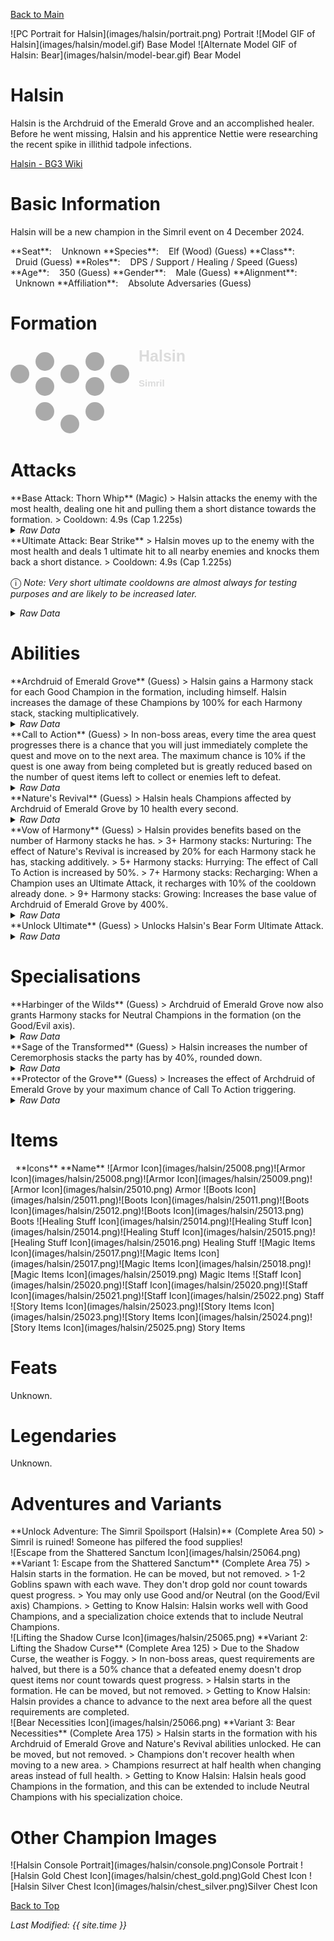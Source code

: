 [Back to Main](index.md)

<span class="championPortraitsRow">
    <span class="championPortraitsColumn">
        <span class="championPortraitsImage">
            ![PC Portrait for Halsin](images/halsin/portrait.png)
        </span>
        <span>
        Portrait
        </span>
    </span>
    <span class="championPortraitsColumn">
        <span class="championPortraitsImage">
            ![Model GIF of Halsin](images/halsin/model.gif)
        </span>
        <span>
        Base Model
        </span>
    </span>
    <span class="championPortraitsColumn">
        <span class="championPortraitsImage">
            ![Alternate Model GIF of Halsin: Bear](images/halsin/model-bear.gif)
        </span>
        <span>
        Bear Model
        </span>
    </span>
</span>

# Halsin

Halsin is the Archdruid of the Emerald Grove and an accomplished healer. Before he went missing, Halsin and his apprentice Nettie were researching the recent spike in illithid tadpole infections.

[Halsin - BG3 Wiki](https://bg3.wiki/wiki/Halsin)

# Basic Information

Halsin will be a new champion in the Simril event on 4 December 2024.

<span class="champStatsTableColumn">
    <span class="champStatsTableRow">
        <span class="champStatsTableInfoHeader">
            <span style="margin-right:4px;">**Seat**:</span>
        </span>
        <span class="champStatsTableInfoSmall">
            <span style="margin-left:8px;">Unknown</span>
        </span>
    </span>
    <span class="champStatsTableRow">
        <span class="champStatsTableInfoHeader">
            <span style="margin-right:4px;">**Species**:</span>
        </span>
        <span class="champStatsTableInfoSmall">
            <span style="margin-left:8px;">Elf (Wood) (Guess)</span>
        </span>
    </span>
    <span class="champStatsTableRow">
        <span class="champStatsTableInfoHeader">
            <span style="margin-right:4px;">**Class**:</span>
        </span>
        <span class="champStatsTableInfoSmall">
            <span style="margin-left:8px;">Druid (Guess)</span>
        </span>
    </span>
    <span class="champStatsTableRow">
        <span class="champStatsTableInfoHeader">
            <span style="margin-right:4px;">**Roles**:</span>
        </span>
        <span class="champStatsTableInfoSmall">
            <span style="margin-left:8px;">DPS / Support / Healing / Speed (Guess)</span>
        </span>
    </span>
    <span class="champStatsTableRow">
        <span class="champStatsTableInfoHeader">
            <span style="margin-right:4px;">**Age**:</span>
        </span>
        <span class="champStatsTableInfoSmall">
            <span style="margin-left:8px;">350 (Guess)</span>
        </span>
    </span>
    <span class="champStatsTableRow">
        <span class="champStatsTableInfoHeader">
            <span style="margin-right:4px;">**Gender**:</span>
        </span>
        <span class="champStatsTableInfoSmall">
            <span style="margin-left:8px;">Male (Guess)</span>
        </span>
    </span>
    <span class="champStatsTableRow">
        <span class="champStatsTableInfoHeader">
            <span style="margin-right:4px;">**Alignment**:</span>
        </span>
        <span class="champStatsTableInfoSmall">
            <span style="margin-left:8px;">Unknown</span>
        </span>
    </span>
    <span class="champStatsTableRow">
        <span class="champStatsTableInfoHeader">
            <span style="margin-right:4px;">**Affiliation**:</span>
        </span>
        <span class="champStatsTableInfoSmall">
            <span style="margin-left:8px;">Absolute Adversaries (Guess)</span>
        </span>
    </span>
</span>

# Formation

<span class="formationBorder">
    <svg xmlns="http://www.w3.org/2000/svg" id="Halsin" fill="#aaa" data-formationName="Halsin" data-campaignName="Simril" width="285" height="140"><circle cx="175" cy="45" r="15"/><circle cx="135" cy="25" r="15"/><circle cx="135" cy="65" r="15"/><circle cx="135" cy="105" r="15"/><circle cx="95" cy="45" r="15"/><circle cx="95" cy="125" r="15"/><circle cx="55" cy="25" r="15"/><circle cx="55" cy="65" r="15"/><circle cx="55" cy="105" r="15"/><circle cx="15" cy="45" r="15"/><text x="205" y="25" fill="#dcdcdc" font-size="25" font-family="Arial" font-weight="bold">Halsin</text><text x="205" y="65" fill="#dcdcdc" font-size="15" font-family="Arial" font-weight="bold">Simril</text></svg>
</span>

# Attacks

<div markdown="1" class="abilityBorder"><div markdown="1" class="abilityBorderInner">
**Base Attack: Thorn Whip** (Magic)
> Halsin attacks the enemy with the most health, dealing one hit and pulling them a short distance towards the formation.  
> Cooldown: 4.9s (Cap 1.225s)
<details><summary><em>Raw Data</em></summary>
<p>
<pre>
{
    "id": 818,
    "name": "Thorn Whip",
    "description": "Halsin attacks the enemy with the most health for one hit, pulling them a short distance.",
    "long_description": "Halsin attacks the enemy with the most health, dealing one hit and pulling them a short distance towards the formation.",
    "graphic_id": 0,
    "target": "highest_health",
    "num_targets": 1,
    "aoe_radius": 0,
    "damage_modifier": 1,
    "cooldown": 4.9,
    "animations": [
        {
            "type": "ranged_attack",
            "animation_sequence_name": "attack_b",
            "projectile": "halsin_thorn_whip",
            "speed": 200,
            "shoot_frame": 22,
            "shoot_offset_x": 145,
            "shoot_offset_y": -45,
            "target_offset_x": -30,
            "target_offset_y": -50,
            "hold_shoot_frame_until_damage": true,
            "projectile_details": {
                "fade_back_time1": 0.4,
                "pull_distance": 300,
                "whip_graphic_names": [
                    "Effect_Halsin_ThornWhip_Beam"
                ],
                "fade_back_destination1": [
                    0,
                    -15
                ],
                "fade_back_time2": 1,
                "fade_back_destination2": [
                    -80,
                    15
                ]
            }
        }
    ],
    "tags": [
        "ranged"
    ],
    "damage_types": [
        "magic"
    ]
}
</pre>
</p>
</details>
</div></div>

<div markdown="1" class="abilityBorder"><div markdown="1" class="abilityBorderInner">
**Ultimate Attack: Bear Strike**
> Halsin moves up to the enemy with the most health and deals 1 ultimate hit to all nearby enemies and knocks them back a short distance.  
> Cooldown: 4.9s (Cap 1.225s)

<span style="font-size:1.2em;">ⓘ</span> *Note: Very short ultimate cooldowns are almost always for testing purposes and are likely to be increased later.*
<details><summary><em>Raw Data</em></summary>
<p>
<pre>
{
    "id": 819,
    "name": "Bear Strike",
    "description": "Halsin moves up to the enemy with the most health and swipes at all nearby foes for one ultimate hit each.",
    "long_description": "Halsin moves up to the enemy with the most health and deals 1 ultimate hit to all nearby enemies and knocks them back a short distance.",
    "graphic_id": 0,
    "target": "highest_health",
    "num_targets": 1,
    "aoe_radius": 100,
    "damage_modifier": 0.03,
    "cooldown": 4.9,
    "animations": [
        {
            "type": "melee_attack",
            "animation_sequence_name": "attack",
            "target_offset_x": -100,
            "start_frame": 5,
            "damage_frame": 8,
            "jump_sound": 30,
            "sound_frames": {
                "2": 194
            },
            "is_bud_damage": true,
            "force_count_for_bud": false,
            "effects_on_monsters": [
                {
                    "effect_string": "push_back_monster,10",
                    "animation": "hit",
                    "after_damage": true
                }
            ]
        }
    ],
    "tags": [
        "melee",
        "ultimate"
    ],
    "damage_types": [
        "melee"
    ]
}
</pre>
</p>
</details>
</div></div>

# Abilities

<div markdown="1" class="abilityBorder"><div markdown="1" class="abilityBorderInner">
**Archdruid of Emerald Grove** (Guess)
> Halsin gains a Harmony stack for each Good Champion in the formation, including himself. Halsin increases the damage of these Champions by 100% for each Harmony stack, stacking multiplicatively.
<details><summary><em>Raw Data</em></summary>
<p>
<pre>
{
    "id": 2136,
    "flavour_text": "",
    "description": {
        "conditions": [
            {
                "condition": "upgrade_purchased 15966",
                "desc": "Halsin gains a Harmony stack for each Good or Neutral (Good/Evil axis) Champion in the formation, including himself. Halsin increases the damage of these Champions by $(amount)% for each Harmony stack, stacking multiplicatively."
            },
            {
                "desc": "Halsin gains a Harmony stack for each Good Champion in the formation, including himself. Halsin increases the damage of these Champions by $(amount)% for each Harmony stack, stacking multiplicatively."
            }
        ]
    },
    "effect_keys": [
        {
            "effect_string": "pre_stack,100",
            "skip_effect_key_desc": true
        },
        {
            "effect_string": "hero_dps_multiplier_mult,0",
            "amount_expr": "upgrade_amount(15962,0)",
            "targets": [
                "all"
            ],
            "filter_targets": [
                {
                    "type": "hero_expr",
                    "hero_expr": "HasTag(`good`)"
                }
            ],
            "amount_func": "mult",
            "stack_func": "per_hero_attribute",
            "per_hero_expr": "HasTag(`good`)",
            "amount_updated_listeners": [
                "slot_changed",
                "hero_tags_changed"
            ],
            "show_bonus": true,
            "stack_title": "Harmony Stacks",
            "off_when_benched": true,
            "use_computed_amount_for_description": true
        },
        {
            "effect_string": "expression_on_trigger,area_complete",
            "per_trigger_expr": "AppendToSaveStat(`halsin_harmonious_areas_completed`, false, trigger_count * as_int(GetUpgradeStacks(15962, 1) >= 9))"
        }
    ],
    "requirements": "",
    "graphic_id": 25048,
    "large_graphic_id": 25042,
    "properties": {
        "is_formation_ability": true,
        "formation_circle_icon": true,
        "owner_use_outgoing_description": true,
        "indexed_effect_properties": true,
        "per_effect_index_bonuses": true,
        "default_bonus_index": 1
    }
}
</pre>
</p>
</details>
</div></div>

<div markdown="1" class="abilityBorder"><div markdown="1" class="abilityBorderInner">
**Call to Action** (Guess)
> In non-boss areas, every time the area quest progresses there is a chance that you will just immediately complete the quest and move on to the next area. The maximum chance is 10% if the quest is one away from being completed but is greatly reduced based on the number of quest items left to collect or enemies left to defeat.
<details><summary><em>Raw Data</em></summary>
<p>
<pre>
{
    "id": 2137,
    "flavour_text": "",
    "description": {
        "desc": "In non-boss areas, every time the area quest progresses there is a chance that you will just immediately complete the quest and move on to the next area. The maximum chance is $(amount)% if the quest is one away from being completed but is greatly reduced based on the number of quest items left to collect or enemies left to defeat.^^Current Chance: $halsin_chance_to_instant_complete%"
    },
    "effect_keys": [
        {
            "off_when_benched": true,
            "effect_string": "halsin_call_to_action,10",
            "use_computed_amount_for_description": true,
            "effect_cap_affects_description": true,
            "effect_cap": 10000
        }
    ],
    "requirements": "",
    "graphic_id": 25049,
    "large_graphic_id": 25043,
    "properties": {
        "is_formation_ability": true,
        "formation_circle_icon": false,
        "owner_use_outgoing_description": true,
        "indexed_effect_properties": true,
        "per_effect_index_bonuses": true,
        "default_bonus_index": 0,
        "retain_on_slot_changed": true
    }
}
</pre>
</p>
</details>
</div></div>

<div markdown="1" class="abilityBorder"><div markdown="1" class="abilityBorderInner">
**Nature's Revival** (Guess)
> Halsin heals Champions affected by Archdruid of Emerald Grove by 10 health every second.
<details><summary><em>Raw Data</em></summary>
<p>
<pre>
{
    "id": 2138,
    "flavour_text": "",
    "description": {
        "desc": "Halsin heals Champions affected by Archdruid of Emerald Grove by $(amount) health every second."
    },
    "effect_keys": [
        {
            "effect_string": "heal,10",
            "targets": [
                "all"
            ],
            "filter_targets": [
                {
                    "type": "hero_expr",
                    "hero_expr": "HasTag(`good`)"
                }
            ],
            "listen_for_computed_changes": true,
            "amount_updated_listeners": [
                "upgrade_unlocked",
                "slot_changed",
                "feat_changed"
            ],
            "off_when_benched": true
        }
    ],
    "requirements": "",
    "graphic_id": 25050,
    "large_graphic_id": 25044,
    "properties": {
        "is_formation_ability": true,
        "formation_circle_icon": true,
        "owner_use_outgoing_description": true,
        "indexed_effect_properties": true,
        "per_effect_index_bonuses": true,
        "default_bonus_index": 0,
        "retain_on_slot_changed": true
    }
}
</pre>
</p>
</details>
</div></div>

<div markdown="1" class="abilityBorder"><div markdown="1" class="abilityBorderInner">
**Vow of Harmony** (Guess)
> Halsin provides benefits based on the number of Harmony stacks he has.  
> 3+ Harmony stacks: Nurturing: The effect of Nature's Revival is increased by 20% for each Harmony stack he has, stacking additively.  
> 5+ Harmony stacks: Hurrying: The effect of Call To Action is increased by 50%.  
> 7+ Harmony stacks: Recharging: When a Champion uses an Ultimate Attack, it recharges with 10% of the cooldown already done.  
> 9+ Harmony stacks: Growing: Increases the base value of Archdruid of Emerald Grove by 400%.
<details><summary><em>Raw Data</em></summary>
<p>
<pre>
{
    "id": 2139,
    "flavour_text": "",
    "description": {
        "desc": "Halsin provides benefits based on the number of Harmony stacks he has.^3+ Harmony stacks: Nurturing: The effect of Nature's Revival is increased by $(amount___2)% for each Harmony stack he has, stacking additively.^5+ Harmony stacks: Hurrying: The effect of Call To Action is increased by $(amount___3)%.^7+ Harmony stacks: Recharging: When a Champion uses an Ultimate Attack, it recharges with $(amount___4)% of the cooldown already done.^9+ Harmony stacks: Growing: Increases the base value of Archdruid of Emerald Grove by $(amount___5)%."
    },
    "effect_keys": [
        {
            "effect_string": "apply_effects_at_stacks",
            "show_description": false,
            "apply_effect_stack_amounts": [
                3,
                5,
                7,
                9
            ],
            "show_stacks": true,
            "stacks_are_bonus": false,
            "stacks_from_amount_func": "per_crusader",
            "target_filters": [
                {
                    "type": "tags",
                    "tags": "good"
                }
            ],
            "amount_updated_listeners": [
                "upgrade_unlocked",
                "slot_changed",
                "hero_tags_changed"
            ],
            "off_when_benched": true,
            "active_effect_key_description_prepender": "- ",
            "active_effect_key_description_joiner": "^"
        },
        {
            "effect_string": "buff_upgrade,20,15964,0",
            "apply_manually": true,
            "off_when_benched": true,
            "amount_func": "add",
            "stack_func": "per_hero_attribute",
            "per_hero_expr": "HasTag(`good`)",
            "amount_updated_listeners": [
                "upgrade_unlocked",
                "slot_changed",
                "hero_tags_changed"
            ],
            "override_key_desc": "The effect of Nature's Revival is increased by 20% for each Harmony stack he has, stacking additively.",
            "show_bonus": false,
            "show_stacks": false
        },
        {
            "effect_string": "buff_upgrade,50,15963,0",
            "apply_manually": true,
            "off_when_benched": true,
            "override_key_desc": "The effect of Call To Action is increased by 50%."
        },
        {
            "effect_string": "recharge_ultimates_on_use,10",
            "apply_manually": true,
            "off_when_benched": true,
            "override_key_desc": "When a Champion uses an Ultimate Attack, it recharges with 10% of the cooldown already done.",
            "show_bonus": false,
            "show_stacks": false
        },
        {
            "effect_string": "buff_upgrade,400,15962,0",
            "apply_manually": true,
            "off_when_benched": true,
            "override_key_desc": "Increases the base value of Archdruid of Emerald Grove by 400%."
        }
    ],
    "requirements": "",
    "graphic_id": 25051,
    "large_graphic_id": 25045,
    "properties": {
        "is_formation_ability": true,
        "formation_circle_icon": true,
        "owner_use_outgoing_description": false,
        "indexed_effect_properties": true,
        "per_effect_index_bonuses": true,
        "default_bonus_index": 0
    }
}
</pre>
</p>
</details>
</div></div>

<div markdown="1" class="abilityBorder"><div markdown="1" class="abilityBorderInner">
**Unlock Ultimate** (Guess)
> Unlocks Halsin's Bear Form Ultimate Attack.
<details><summary><em>Raw Data</em></summary>
<p>
<pre>
{
    "id": 2143,
    "flavour_text": "",
    "description": {
        "desc": "Unlocks Halsin's Bear Form Ultimate Attack"
    },
    "effect_keys": [
        {
            "effect_string": "halsin_ult",
            "duration": 20,
            "bear_graphic_id": 25077,
            "bear_attack_id": 819
        },
        {
            "effect_string": "set_ultimate_attack",
            "skip_effect_key_desc": true
        }
    ],
    "requirements": "",
    "graphic_id": 0,
    "large_graphic_id": 0,
    "properties": {
        "is_formation_ability": false,
        "owner_use_outgoing_description": false,
        "formation_circle_icon": false
    }
}
</pre>
</p>
</details>
</div></div>

# Specialisations

<div markdown="1" class="abilityBorder"><div markdown="1" class="abilityBorderInner">
**Harbinger of the Wilds** (Guess)
> Archdruid of Emerald Grove now also grants Harmony stacks for Neutral Champions in the formation (on the Good/Evil axis).
<details><summary><em>Raw Data</em></summary>
<p>
<pre>
{
    "id": 2140,
    "flavour_text": "",
    "description": {
        "desc": "Archdruid of Emerald Grove now also grants Harmony stacks for Neutral Champions in the formation (on the Good/Evil axis)."
    },
    "effect_keys": [
        {
            "effect_string": "change_upgrade_data,15962,1",
            "data": {
                "filter_targets": [
                    {
                        "type": "hero_expr",
                        "hero_expr": "HasTag(`geneutral`)||HasTag(`good`)"
                    }
                ]
            },
            "off_when_benched": true
        },
        {
            "effect_string": "change_upgrade_data,15962,1",
            "data": {
                "per_hero_expr": "HasTag(`geneutral`)||HasTag(`good`)"
            },
            "off_when_benched": true,
            "skip_effect_key_desc": true
        },
        {
            "effect_string": "change_upgrade_data,15964,0",
            "data": {
                "filter_targets": [
                    {
                        "type": "hero_expr",
                        "hero_expr": "HasTag(`geneutral`)||HasTag(`good`)"
                    }
                ]
            },
            "off_when_benched": true,
            "skip_effect_key_desc": true
        },
        {
            "effect_string": "change_upgrade_data,15965,0",
            "data": {
                "target_filters": [
                    {
                        "type": "tags",
                        "tags": "good|geneutral"
                    }
                ]
            },
            "off_when_benched": true,
            "skip_effect_key_desc": true
        },
        {
            "effect_string": "change_upgrade_data,15965,1",
            "data": {
                "per_hero_expr": "HasTag(`geneutral`)||HasTag(`good`)"
            },
            "off_when_benched": true,
            "skip_effect_key_desc": true
        }
    ],
    "requirements": "",
    "graphic_id": 25054,
    "large_graphic_id": 25054,
    "properties": {
        "is_formation_ability": true,
        "formation_circle_icon": true,
        "owner_use_outgoing_description": true,
        "indexed_effect_properties": true,
        "per_effect_index_bonuses": true,
        "default_bonus_index": 0
    }
}
</pre>
</p>
</details>
</div></div>

<div markdown="1" class="abilityBorder"><div markdown="1" class="abilityBorderInner">
**Sage of the Transformed** (Guess)
> Halsin increases the number of Ceremorphosis stacks the party has by 40%, rounded down.
<details><summary><em>Raw Data</em></summary>
<p>
<pre>
{
    "id": 2141,
    "flavour_text": "",
    "description": {
        "desc": "Halsin increases the number of Ceremorphosis stacks the party has by $(amount)%, rounded down.^^Bonus Stacks: $(halsin_bonus_ceremorphosis_stacks amount)"
    },
    "effect_keys": [
        {
            "off_when_benched": true,
            "effect_string": "ceremorphosis_stacks_mult,40"
        }
    ],
    "requirements": "",
    "graphic_id": 25056,
    "large_graphic_id": 25056,
    "properties": {
        "is_formation_ability": true,
        "owner_use_outgoing_description": true,
        "formation_circle_icon": true
    }
}
</pre>
</p>
</details>
</div></div>

<div markdown="1" class="abilityBorder"><div markdown="1" class="abilityBorderInner">
**Protector of the Grove** (Guess)
> Increases the effect of Archdruid of Emerald Grove by your maximum chance of Call To Action triggering.
<details><summary><em>Raw Data</em></summary>
<p>
<pre>
{
    "id": 2142,
    "flavour_text": "",
    "description": {
        "desc": "Increases the effect of Archdruid of Emerald Grove by your maximum chance of Call To Action triggering."
    },
    "effect_keys": [
        {
            "effect_string": "buff_upgrade,0,15962,1",
            "amount_expr": "upgrade_amount(15963,0)",
            "use_computed_amount_for_description": true,
            "show_bonus": true,
            "off_when_benched": true
        }
    ],
    "requirements": "",
    "graphic_id": 25055,
    "large_graphic_id": 25055,
    "properties": {
        "is_formation_ability": true,
        "owner_use_outgoing_description": true,
        "formation_circle_icon": true
    }
}
</pre>
</p>
</details>
</div></div>

# Items

<span class="itemTableColumn">
    <span class="itemTableRowHeader">
        <span class="itemTableIcon">
            <span style="margin-left:8px;">**Icons**</span>
        </span>
        <span class="itemTableNameSmall">
            **Name**
        </span>
    </span>
    <span class="itemTableRow">
        <span class="itemTableIcon">
            <span class="itemTableIcon1">![Armor Icon](images/halsin/25008.png)</span><span class="itemTableIcon2">![Armor Icon](images/halsin/25008.png)</span><span class="itemTableIcon3">![Armor Icon](images/halsin/25009.png)</span><span class="itemTableIcon4">![Armor Icon](images/halsin/25010.png)</span>
        </span>
        <span class="itemTableNameSmall">
            Armor
        </span>
    </span>
    <span class="itemTableRow">
        <span class="itemTableIcon">
            <span class="itemTableIcon1">![Boots Icon](images/halsin/25011.png)</span><span class="itemTableIcon2">![Boots Icon](images/halsin/25011.png)</span><span class="itemTableIcon3">![Boots Icon](images/halsin/25012.png)</span><span class="itemTableIcon4">![Boots Icon](images/halsin/25013.png)</span>
        </span>
        <span class="itemTableNameSmall">
            Boots
        </span>
    </span>
    <span class="itemTableRow">
        <span class="itemTableIcon">
            <span class="itemTableIcon1">![Healing Stuff Icon](images/halsin/25014.png)</span><span class="itemTableIcon2">![Healing Stuff Icon](images/halsin/25014.png)</span><span class="itemTableIcon3">![Healing Stuff Icon](images/halsin/25015.png)</span><span class="itemTableIcon4">![Healing Stuff Icon](images/halsin/25016.png)</span>
        </span>
        <span class="itemTableNameSmall">
            Healing Stuff
        </span>
    </span>
    <span class="itemTableRow">
        <span class="itemTableIcon">
            <span class="itemTableIcon1">![Magic Items Icon](images/halsin/25017.png)</span><span class="itemTableIcon2">![Magic Items Icon](images/halsin/25017.png)</span><span class="itemTableIcon3">![Magic Items Icon](images/halsin/25018.png)</span><span class="itemTableIcon4">![Magic Items Icon](images/halsin/25019.png)</span>
        </span>
        <span class="itemTableNameSmall">
            Magic Items
        </span>
    </span>
    <span class="itemTableRow">
        <span class="itemTableIcon">
            <span class="itemTableIcon1">![Staff Icon](images/halsin/25020.png)</span><span class="itemTableIcon2">![Staff Icon](images/halsin/25020.png)</span><span class="itemTableIcon3">![Staff Icon](images/halsin/25021.png)</span><span class="itemTableIcon4">![Staff Icon](images/halsin/25022.png)</span>
        </span>
        <span class="itemTableNameSmall">
            Staff
        </span>
    </span>
    <span class="itemTableRow">
        <span class="itemTableIcon">
            <span class="itemTableIcon1">![Story Items Icon](images/halsin/25023.png)</span><span class="itemTableIcon2">![Story Items Icon](images/halsin/25023.png)</span><span class="itemTableIcon3">![Story Items Icon](images/halsin/25024.png)</span><span class="itemTableIcon4">![Story Items Icon](images/halsin/25025.png)</span>
        </span>
        <span class="itemTableNameSmall">
            Story Items
        </span>
    </span>
</span>

# Feats

Unknown.

# Legendaries

Unknown.

# Adventures and Variants

<div markdown="1" class="abilityBorder"><div markdown="1" class="abilityBorderInner">
**Unlock Adventure: The Simril Spoilsport (Halsin)** (Complete Area 50)
> Simril is ruined! Someone has pilfered the food supplies!
</div></div>
<div markdown="1" class="abilityBorder"><div markdown="1" class="abilityBorderInner">
![Escape from the Shattered Sanctum Icon](images/halsin/25064.png) **Variant 1: Escape from the Shattered Sanctum** (Complete Area 75)
> Halsin starts in the formation. He can be moved, but not removed.  
> 1-2 Goblins spawn with each wave. They don't drop gold nor count towards quest progress.  
> You may only use Good and/or Neutral (on the Good/Evil axis) Champions.  
> Getting to Know Halsin: Halsin works well with Good Champions, and a specialization choice extends that to include Neutral Champions.
</div></div>
<div markdown="1" class="abilityBorder"><div markdown="1" class="abilityBorderInner">
![Lifting the Shadow Curse Icon](images/halsin/25065.png) **Variant 2: Lifting the Shadow Curse** (Complete Area 125)
> Due to the Shadow Curse, the weather is Foggy.  
> In non-boss areas, quest requirements are halved, but there is a 50% chance that a defeated enemy doesn't drop quest items nor count towards quest progress.  
> Halsin starts in the formation. He can be moved, but not removed.  
> Getting to Know Halsin: Halsin provides a chance to advance to the next area before all the quest requirements are completed.
</div></div>
<div markdown="1" class="abilityBorder"><div markdown="1" class="abilityBorderInner">
![Bear Necessities Icon](images/halsin/25066.png) **Variant 3: Bear Necessities** (Complete Area 175)
> Halsin starts in the formation with his Archdruid of Emerald Grove and Nature's Revival abilities unlocked. He can be moved, but not removed.  
> Champions don't recover health when moving to a new area.   
> Champions resurrect at half health when changing areas instead of full health.  
> Getting to Know Halsin: Halsin heals good Champions in the formation, and this can be extended to include Neutral Champions with his specialization choice.
</div></div>

# Other Champion Images

<span class="championImagesColumn">
    <span class="championImagesRow">
        <span class="championImagesPortrait">
            ![Halsin Console Portrait](images/halsin/console.png)Console Portrait
        </span>
    </span>
    <span class="championImagesRow">
        <span class="championImagesChests">
            ![Halsin Gold Chest Icon](images/halsin/chest_gold.png)Gold Chest Icon
        </span>
        <span class="championImagesChests">
            ![Halsin Silver Chest Icon](images/halsin/chest_silver.png)Silver Chest Icon
        </span>
    </span>
</span>

[Back to Top](#top)

*Last Modified: {{ site.time }}*